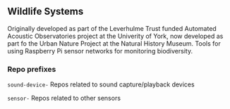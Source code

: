 ## Wildlife Systems

Originally developed as part of the Leverhulme Trust funded Automated Acoustic Observatories project at the Univerity of York, now developed as part fo the Urban Nature Project at the Natural History Museum. Tools for using Raspberry Pi sensor networks for monitoring biodiversity.

### Repo prefixes
`sound-device-` Repos related to sound capture/playback devices

`sensor-` Repos related to other sensors

<!--

**Here are some ideas to get you started:**

🙋‍♀️ A short introduction - what is your organization all about?
🌈 Contribution guidelines - how can the community get involved?
👩‍💻 Useful resources - where can the community find your docs? Is there anything else the community should know?
🍿 Fun facts - what does your team eat for breakfast?
🧙 Remember, you can do mighty things with the power of [Markdown](https://docs.github.com/github/writing-on-github/getting-started-with-writing-and-formatting-on-github/basic-writing-and-formatting-syntax)
-->
